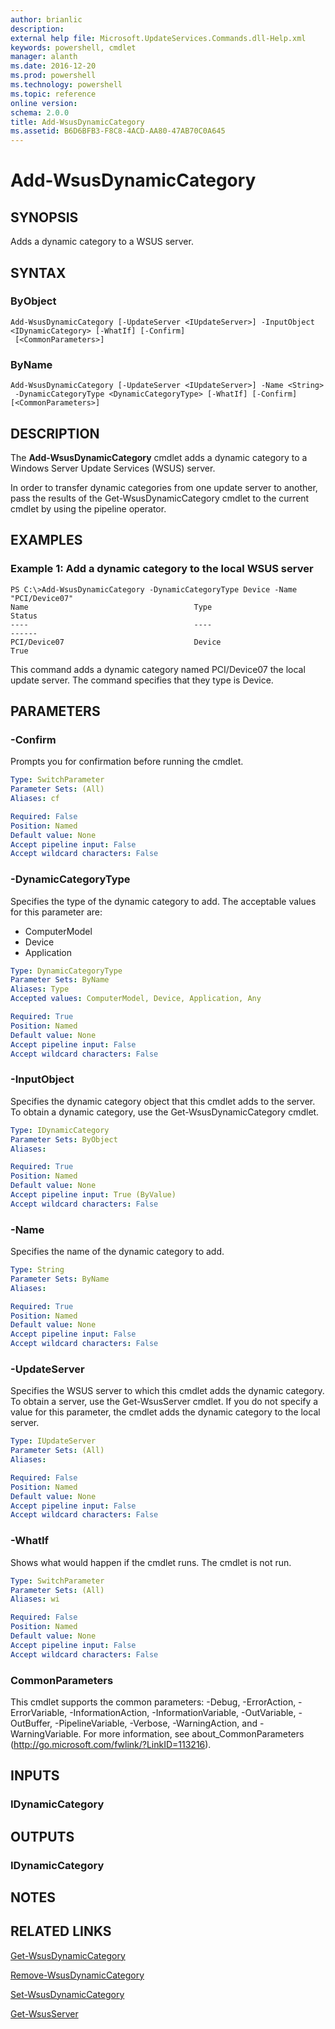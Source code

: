 ```yaml
---
author: brianlic
description: 
external help file: Microsoft.UpdateServices.Commands.dll-Help.xml
keywords: powershell, cmdlet
manager: alanth
ms.date: 2016-12-20
ms.prod: powershell
ms.technology: powershell
ms.topic: reference
online version: 
schema: 2.0.0
title: Add-WsusDynamicCategory
ms.assetid: B6D6BFB3-F8C8-4ACD-AA80-47AB70C0A645
---
```


# Add-WsusDynamicCategory

## SYNOPSIS
Adds a dynamic category to a WSUS server.

## SYNTAX

### ByObject
```
Add-WsusDynamicCategory [-UpdateServer <IUpdateServer>] -InputObject <IDynamicCategory> [-WhatIf] [-Confirm]
 [<CommonParameters>]
```

### ByName
```
Add-WsusDynamicCategory [-UpdateServer <IUpdateServer>] -Name <String>
 -DynamicCategoryType <DynamicCategoryType> [-WhatIf] [-Confirm] [<CommonParameters>]
```

## DESCRIPTION
The **Add-WsusDynamicCategory** cmdlet adds a dynamic category to a Windows Server Update Services (WSUS) server.

In order to transfer dynamic categories from one update server to another, pass the results of the Get-WsusDynamicCategory cmdlet to the current cmdlet by using the pipeline operator.

## EXAMPLES

### Example 1: Add a dynamic category to the local WSUS server
```
PS C:\>Add-WsusDynamicCategory -DynamicCategoryType Device -Name "PCI/Device07" 
Name                                     Type                                     Status
----                                     ----                                     ------
PCI/Device07                             Device                                   True
```

This command adds a dynamic category named PCI/Device07 the local update server.
The command specifies that they type is Device.

## PARAMETERS

### -Confirm
Prompts you for confirmation before running the cmdlet.

```yaml
Type: SwitchParameter
Parameter Sets: (All)
Aliases: cf

Required: False
Position: Named
Default value: None
Accept pipeline input: False
Accept wildcard characters: False
```

### -DynamicCategoryType
Specifies the type of the dynamic category to add.
The acceptable values for this parameter are:

- ComputerModel
- Device
- Application

```yaml
Type: DynamicCategoryType
Parameter Sets: ByName
Aliases: Type
Accepted values: ComputerModel, Device, Application, Any

Required: True
Position: Named
Default value: None
Accept pipeline input: False
Accept wildcard characters: False
```

### -InputObject
Specifies the dynamic category object that this cmdlet adds to the server.
To obtain a dynamic category, use the Get-WsusDynamicCategory cmdlet.

```yaml
Type: IDynamicCategory
Parameter Sets: ByObject
Aliases: 

Required: True
Position: Named
Default value: None
Accept pipeline input: True (ByValue)
Accept wildcard characters: False
```

### -Name
Specifies the name of the dynamic category to add.

```yaml
Type: String
Parameter Sets: ByName
Aliases: 

Required: True
Position: Named
Default value: None
Accept pipeline input: False
Accept wildcard characters: False
```

### -UpdateServer
Specifies the WSUS server to which this cmdlet adds the dynamic category.
To obtain a server, use the Get-WsusServer cmdlet.
If you do not specify a value for this parameter, the cmdlet adds the dynamic category to the local server.

```yaml
Type: IUpdateServer
Parameter Sets: (All)
Aliases: 

Required: False
Position: Named
Default value: None
Accept pipeline input: False
Accept wildcard characters: False
```

### -WhatIf
Shows what would happen if the cmdlet runs. The cmdlet is not run.

```yaml
Type: SwitchParameter
Parameter Sets: (All)
Aliases: wi

Required: False
Position: Named
Default value: None
Accept pipeline input: False
Accept wildcard characters: False
```

### CommonParameters
This cmdlet supports the common parameters: -Debug, -ErrorAction, -ErrorVariable, -InformationAction, -InformationVariable, -OutVariable, -OutBuffer, -PipelineVariable, -Verbose, -WarningAction, and -WarningVariable. For more information, see about_CommonParameters (http://go.microsoft.com/fwlink/?LinkID=113216).

## INPUTS

### IDynamicCategory

## OUTPUTS

### IDynamicCategory

## NOTES

## RELATED LINKS

[Get-WsusDynamicCategory](./Get-WsusDynamicCategory.md)

[Remove-WsusDynamicCategory](./Remove-WsusDynamicCategory.md)

[Set-WsusDynamicCategory](./Set-WsusDynamicCategory.md)

[Get-WsusServer](./Get-WsusServer.md)

